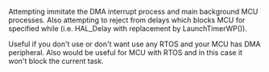 Attempting immitate the DMA interrupt process and main background MCU processes.
Also attempting to reject from delays which blocks MCU for specified while (i.e. HAL_Delay with replacement by LaunchTimerWP()).

Useful if you don't use or don't want use any RTOS and your MCU has DMA peripheral.
Also would be useful for MCU with RTOS and in this case it won't block the current task.